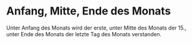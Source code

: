 # Anfang, Mitte, Ende des Monats

Unter Anfang des Monats wird der erste, unter Mitte des Monats der 15., unter Ende des Monats der letzte Tag des Monats verstanden. 

